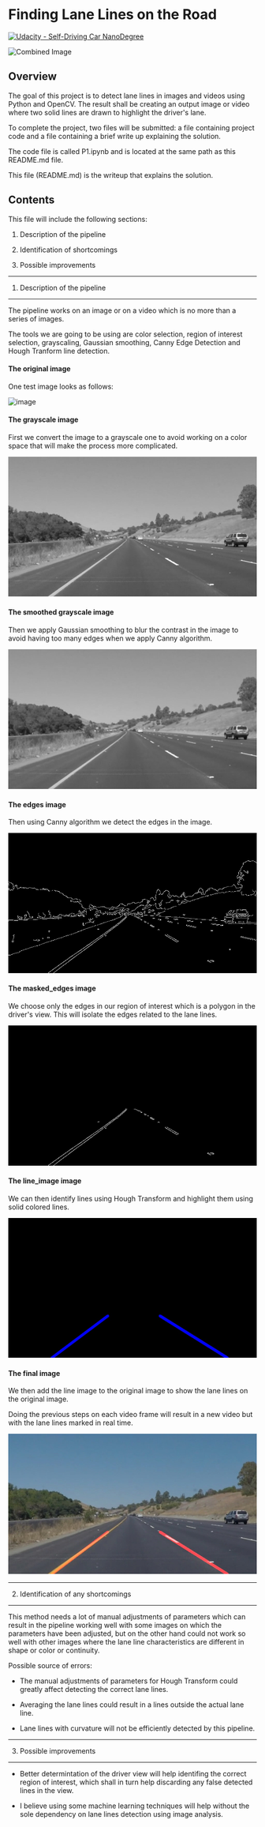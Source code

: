 # **Finding Lane Lines on the Road**
[![Udacity - Self-Driving Car NanoDegree](https://s3.amazonaws.com/udacity-sdc/github/shield-carnd.svg)](http://www.udacity.com/drive)

<img src="examples/laneLines_thirdPass.jpg" width="480" alt="Combined Image" />

Overview
---

The goal of this project is to detect lane lines in images and videos using Python and OpenCV. The result shall be creating an output image or video where two solid lines are drawn to highlight the driver's lane.

To complete the project, two files will be submitted: a file containing project code and a file containing a brief write up explaining the solution.

The code file is called P1.ipynb and is located at the same path as this README.md file.

This file (README.md) is the writeup that explains the solution.


Contents
---
This file will include the following sections:

1. Description of the pipeline

2. Identification of shortcomings

3. Possible improvements
---

1. Description of the pipeline
---
The pipeline works on an image or on a video which is no more than a series of images.

The tools we are going to be using are color selection, region of interest selection, grayscaling, Gaussian smoothing, Canny Edge Detection and Hough Tranform line detection.

#### The original image
One test image looks as follows:

![image](/test_images/solidYellowCurve2.jpg)

#### The grayscale image
First we convert the image to a grayscale one to avoid working on a color space that will make the process more complicated.

![gray](/Images_for_README/gray.jpg)

#### The smoothed grayscale image
Then we apply Gaussian smoothing to blur the contrast in the image to avoid having too many edges when we apply Canny algorithm.

![smoothed gray](/Images_for_README/blur_gray.jpg)

#### The edges image
Then using Canny algorithm we detect the edges in the image.

![smoothed gray](/Images_for_README/edges.jpg)

#### The masked_edges image
We choose only the edges in our region of interest which is a polygon in the driver's view. This will isolate the edges related to the lane lines.

![masked edges](/Images_for_README/masked_edges.jpg)

#### The line_image image
We can then identify lines using Hough Transform and highlight them using solid colored lines.  

![line_image](/Images_for_README/line_image.jpg)

#### The final image
We then add the line image to the original image to show the lane lines on the original image.

Doing the previous steps on each video frame will result in a new video but with the lane lines marked in real time.

![lines_edges](/Images_for_README/result.jpg)

---

2. Identification of any shortcomings
---
This method needs a lot of manual adjustments of parameters which can result in the pipeline working well with some images on which the parameters have been adjusted, but on the other hand could not work so well with other images where the lane line characteristics are different in shape or color or continuity.   

Possible source of errors:
- The manual adjustments of parameters for Hough Transform could greatly affect detecting the correct lane lines.

- Averaging the lane lines could result in a lines outside the actual lane line.

- Lane lines with curvature will not be efficiently detected by this pipeline.

---

3. Possible improvements
---
- Better determintation of the driver view will help identifing the correct region of interest, which shall in turn help discarding any false detected lines in the view.

- I believe using some machine learning techniques will help without the sole dependency on lane lines detection using image analysis.
